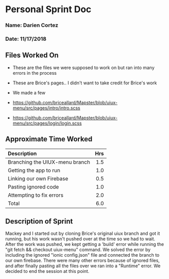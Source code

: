 # Personal Sprint Doc
### Name: Darien Cortez
### Date: 11/17/2018


## Files Worked On


- These are the files we were supposed to work on but ran into many errors in the process
- These are Brice's pages.. I didn't want to take credit for Brice's work
- We made a few 


- https://github.com/briceallard/Mapster/blob/uiux-menu/src/pages/intro/intro.scss
- https://github.com/briceallard/Mapster/blob/uiux-menu/src/pages/login/login.scss


## Approximate Time Worked


| Description                     | Hrs  |
| :------------------------------ | ---: |
| Branching the UIUX-menu branch  | 1.5  |
| Getting the app to run          | 1.0  |
| Linking our own Firebase        | 0.5  |
| Pasting ignored code            | 1.0  |
| Attempting to fix errors        | 2.0  |
| Total                           | 6.0  |


## Description of Sprint


Mackey and I started out by cloning Brice's original uiux branch and got it running, but his 
work wasn't pushed over at the time so we had to wait. After the work was pushed, we kept
getting a 'build' error while running the "git fetch && checkout uiux-menu" command. We
solved the error by including the ignored "ionic config.json" file and connected the branch
to our own firebase. There were many other errors because of ignored files, and after finally
pasting all the files over we ran into a "Runtime" error. We decided to end the session at this point.